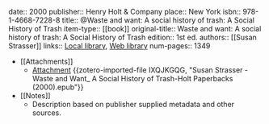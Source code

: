 date:: 2000
publisher:: Henry Holt & Company
place:: New York
isbn:: 978-1-4668-7228-8
title:: @Waste and want: A social history of trash: A Social History of Trash
item-type:: [[book]]
original-title:: Waste and want: A social history of trash: A Social History of Trash
edition:: 1st ed.
authors:: [[Susan Strasser]]
links:: [Local library](zotero://select/library/items/C4P8WREC), [Web library](https://www.zotero.org/users/15862703/items/C4P8WREC)
num-pages:: 1349

- [[Attachments]]
	- [Attachment](zotero://select/library/items/IXQJKGQG) {{zotero-imported-file IXQJKGQG, "Susan Strasser - Waste and Want_ A Social History of Trash-Holt Paperbacks (2000).epub"}}
- [[Notes]]
	- Description based on publisher supplied metadata and other sources.